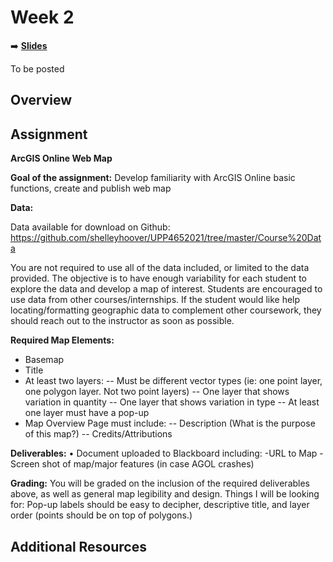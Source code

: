 <!-- .slide: data-background="./Images/header.svg" data-background-repeat="none" data-background-size="40% 40%" data-background-position="center 10%" class="header" -->
# Week 2

<!-- Put a link to the slides so that students can find them -->

➡️ [**Slides**](link)

To be posted

## Overview

## Assignment

**ArcGIS Online Web Map**

**Goal of the assignment:** Develop familiarity with ArcGIS Online basic functions, create and publish web map

**Data:** 

Data available for download on Github: https://github.com/shelleyhoover/UPP4652021/tree/master/Course%20Data  

You are not required to use all of the data included, or limited to the data provided. The objective is to have enough variability for each student to explore the data and develop a map of interest.  Students are encouraged to use data from other courses/internships.  If the student would like help locating/formatting geographic data to complement other coursework, they should reach out to the instructor as soon as possible.  

**Required Map Elements:**
- Basemap
- Title
- At least two layers:
-- Must be different vector types (ie: one point layer, one polygon layer. Not two point layers) 
-- One layer that shows variation in quantity 
-- One layer that shows variation in type
-- At least one layer must have a pop-up 
- Map Overview Page must include: 
-- Description (What is the purpose of this map?)
-- Credits/Attributions

**Deliverables:** 
•	Document uploaded to Blackboard including: 
-URL to Map
-Screen shot of map/major features (in case AGOL crashes)

**Grading:** 
You will be graded on the inclusion of the required deliverables above, as well as general map legibility and design. Things I will be looking for: Pop-up labels should be easy to decipher, descriptive title, and layer order (points should be on top of polygons.) 

## Additional Resources

